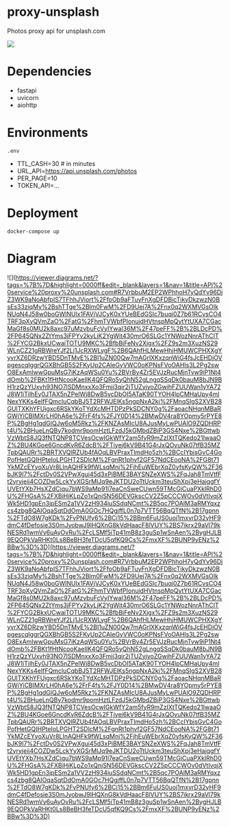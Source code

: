 # proxy-unsplash
Photos proxy api for unsplash.com


![](https://img.shields.io/badge/python-3.9.14-blue)


# Dependencies

* fastapi
* uvicorn
* aiohttp

# Environments

`.env`

- TTL_CASH=30 # in minutes
- URL_API=https://api.unsplash.com/photos
- PER_PAGE=10
- TOKEN_API=...

# Deployment

```
docker-compose up
```

# Diagram


![](https://viewer.diagrams.net/?tags=%7B%7D&highlight=0000ff&edit=_blank&layers=1&nav=1&title=API%20service%20proxy%20unsplash.com#R7VrbbuM2EP2WPhhoH7yQdYv96DjZ3WK9aNoAbfpIS7TFhhJViort%2FfoOb9aFTuyFnXgDFDBicTikyDkzwzN0BsEs33ziqMy%2BshTTge%2Blm0FwM%2FD9Uej7A%2Fnx0q2WXMVGsOIkNUqN4J58w0boGWlNUlx1FAVjVJCyK0xYUeBEdGSIc7buqi0Z7b61RCvsCO4TRF3pXyQVmZaO%2FatG%2FhmTVWbfPIonuidHVtnspMpQytYtUXA7CGacMaGf8s0MU2k8axc97uMzvbuFcVyIYwaI36M%2F47peFF%2B%2BLDcPD%2FP645QNx2ZtYms3jFPYv2kyLjK2YgWit430mrO6SLGc1YNWozNnrAThCIT%2FYCG2BkxUCwaiTOTU9MKC%2BfbBjFeNv2Xjgx%2FZ9s2m3XuzNS29WLnCZ21gRBWreYJf2Lj1JcRXWLygF%2B6QAhfHLMewHhjHMUWCPHXXgYyvrXZ6DRzwYBD5DnTMvE%2BI1uZN00Qw7mAGrlXKxzqnWiG4fsJcEHDjOVpgescqIggrQGXBhGB5S2FKyUp2CAleGyVWC0oKPNsFVoOAHIs3L2Pg2swO8ExAmIwwGpuMsG7iKzAqWSu0Yu%2BVrBy4Zr5EVJzRucMjnTvw9iP1Nt4dOmb%2FBKt1fHtNcooKaeIlK4QFQRo5yQhN52gLngqSSqDk0bauM8bJN9BH1rzQzYUxvh93NO7lSDMnxxXo3Fmjj3qir2jTUZyjyoZGwihFZUUWan1yYA72J8W1iTilhEy0JTAX5nZPelWj8DwB5vcDbOI5ATaK90TYOH4lpCMHaUpy4mINexYKKs4eIfFQmcluCqbBJ5T2RFWJElKs5ngpNxA2kj%2FMnqSIgS2XVB28GUlTXKhYFUigxc6RSkYKoTYdXcMHTDPzPkSDCNY0g%2FaoacNHqnMBaRGWiYiCBIMXrLH0hA6e%2FrF4fs%2FJY0D14%2BMwDV4ra8YOpmy5rPYE8P%2BgHg1qdGlQJw6oM5Rkz%2FKNZAsMIcU8AJusMyLwPUAlO9ZQDHRPt4U%2BHueLnQBy7kodmr9pomHztLFzdJ5kGMbdZBiP3GS4Nxe%2BGttwbVzWbtS8JQ3fNTQNP8TCVesOcwIGkWfY2am5fyR9mZzIXtTQKedo21IwaaOZ%2BU4KGoe6GncdKvR6ZdcB%2FTjyej6kV9B41G4rJxQOvuNk07tfB35MZTpbQAURr%2BRTXVQlRZUb4fAOqLBVPraxTlmdHo5zh%2BCcIYbjsGvC4GoPofHetGQIHPteIoLPGHT2SDlcM%2FgnRt1phvf2GF57NdCEooNA%2FG8t71YkMZcEYyoXuVr8LInAQHFk9fWLsqMnj%2FjhEuWEbrXqZ0yfsKyQW%2F36bJK9I7%2FctDv0S2VPwXgui45d3xPiBME3BAYSNZeXWS%2FqJah8TmVtfFt2yryjeii4COZDw5LckYyXGSrMlJq9eJKTDU2oTtUckm3teuShXpj3eHajqgfYUVEtYXb7HsXZdCiqu7bWS9aMp91l7eaCnSweCUwn59TMcGiCuaPXkIRhD0U%2FHGsA%2FXBiHiKLpZo1xQnjSN56DEVGkscCV2Z5pCCCWOv0dVtIvqjXWk5HD1gpEn3jpESm2a1VV2zH934iuSSdqNCmt%2B5qc7POAlM3aRMYqxzcs4zbg8QAIOqaSqtDdOmA0GOc7HQgjffL0n7p7VTT56BqQTfN%2B17gpnn%2FTdO8W7gKDk%2FvPNUfy6%2BCi15%2BBm6FuUS0uoj1mxvrD32yHF9dmC4fDefosie3S0mJyobwJ9lHQXnG8kVdHaacF8lVUY%2BS7ikrx29aVl79kNESRd1wmVy6uAyOvRu%2FcLSMf5iTp41mB8z3guSp1wSnAen%2BygHJLB9EQOPkVaRHKt0Ls8BeBH3feTDcU5qfKQ9Cs%2FmxXF%2BUNP9yENz%2BBw%3D%3D](https://viewer.diagrams.net/?tags=%7B%7D&highlight=0000ff&edit=_blank&layers=1&nav=1&title=API%20service%20proxy%20unsplash.com#R7VrbbuM2EP2WPhhoH7yQdYv96DjZ3WK9aNoAbfpIS7TFhhJViort%2FfoOb9aFTuyFnXgDFDBicTikyDkzwzN0BsEs33ziqMy%2BshTTge%2Blm0FwM%2FD9Uej7A%2Fnx0q2WXMVGsOIkNUqN4J58w0boGWlNUlx1FAVjVJCyK0xYUeBEdGSIc7buqi0Z7b61RCvsCO4TRF3pXyQVmZaO%2FatG%2FhmTVWbfPIonuidHVtnspMpQytYtUXA7CGacMaGf8s0MU2k8axc97uMzvbuFcVyIYwaI36M%2F47peFF%2B%2BLDcPD%2FP645QNx2ZtYms3jFPYv2kyLjK2YgWit430mrO6SLGc1YNWozNnrAThCIT%2FYCG2BkxUCwaiTOTU9MKC%2BfbBjFeNv2Xjgx%2FZ9s2m3XuzNS29WLnCZ21gRBWreYJf2Lj1JcRXWLygF%2B6QAhfHLMewHhjHMUWCPHXXgYyvrXZ6DRzwYBD5DnTMvE%2BI1uZN00Qw7mAGrlXKxzqnWiG4fsJcEHDjOVpgescqIggrQGXBhGB5S2FKyUp2CAleGyVWC0oKPNsFVoOAHIs3L2Pg2swO8ExAmIwwGpuMsG7iKzAqWSu0Yu%2BVrBy4Zr5EVJzRucMjnTvw9iP1Nt4dOmb%2FBKt1fHtNcooKaeIlK4QFQRo5yQhN52gLngqSSqDk0bauM8bJN9BH1rzQzYUxvh93NO7lSDMnxxXo3Fmjj3qir2jTUZyjyoZGwihFZUUWan1yYA72J8W1iTilhEy0JTAX5nZPelWj8DwB5vcDbOI5ATaK90TYOH4lpCMHaUpy4mINexYKKs4eIfFQmcluCqbBJ5T2RFWJElKs5ngpNxA2kj%2FMnqSIgS2XVB28GUlTXKhYFUigxc6RSkYKoTYdXcMHTDPzPkSDCNY0g%2FaoacNHqnMBaRGWiYiCBIMXrLH0hA6e%2FrF4fs%2FJY0D14%2BMwDV4ra8YOpmy5rPYE8P%2BgHg1qdGlQJw6oM5Rkz%2FKNZAsMIcU8AJusMyLwPUAlO9ZQDHRPt4U%2BHueLnQBy7kodmr9pomHztLFzdJ5kGMbdZBiP3GS4Nxe%2BGttwbVzWbtS8JQ3fNTQNP8TCVesOcwIGkWfY2am5fyR9mZzIXtTQKedo21IwaaOZ%2BU4KGoe6GncdKvR6ZdcB%2FTjyej6kV9B41G4rJxQOvuNk07tfB35MZTpbQAURr%2BRTXVQlRZUb4fAOqLBVPraxTlmdHo5zh%2BCcIYbjsGvC4GoPofHetGQIHPteIoLPGHT2SDlcM%2FgnRt1phvf2GF57NdCEooNA%2FG8t71YkMZcEYyoXuVr8LInAQHFk9fWLsqMnj%2FjhEuWEbrXqZ0yfsKyQW%2F36bJK9I7%2FctDv0S2VPwXgui45d3xPiBME3BAYSNZeXWS%2FqJah8TmVtfFt2yryjeii4COZDw5LckYyXGSrMlJq9eJKTDU2oTtUckm3teuShXpj3eHajqgfYUVEtYXb7HsXZdCiqu7bWS9aMp91l7eaCnSweCUwn59TMcGiCuaPXkIRhD0U%2FHGsA%2FXBiHiKLpZo1xQnjSN56DEVGkscCV2Z5pCCCWOv0dVtIvqjXWk5HD1gpEn3jpESm2a1VV2zH934iuSSdqNCmt%2B5qc7POAlM3aRMYqxzcs4zbg8QAIOqaSqtDdOmA0GOc7HQgjffL0n7p7VTT56BqQTfN%2B17gpnn%2FTdO8W7gKDk%2FvPNUfy6%2BCi15%2BBm6FuUS0uoj1mxvrD32yHF9dmC4fDefosie3S0mJyobwJ9lHQXnG8kVdHaacF8lVUY%2BS7ikrx29aVl79kNESRd1wmVy6uAyOvRu%2FcLSMf5iTp41mB8z3guSp1wSnAen%2BygHJLB9EQOPkVaRHKt0Ls8BeBH3feTDcU5qfKQ9Cs%2FmxXF%2BUNP9yENz%2BBw%3D%3D)
